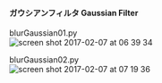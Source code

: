 #### ガウシアンフィルタ Gaussian Filter<br>
blurGaussian01.py<br>
![screen shot 2017-02-07 at 06 39 34](https://cloud.githubusercontent.com/assets/17031124/22667338/b89534a8-ecff-11e6-8005-7600ac1ff983.png)<br>

blurGaussian02.py<br>
![screen shot 2017-02-07 at 07 19 36](https://cloud.githubusercontent.com/assets/17031124/22668781/5eea668e-ed05-11e6-92aa-c48fe46884d5.png)<br>